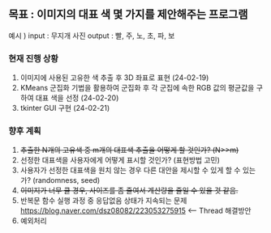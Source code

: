 ## 목표 : 이미지의 대표 색 몇 가지를 제안해주는 프로그램

예시 ) 
input : 무지개 사진
output : 빨, 주, 노, 초, 파, 보

### 현재 진행 상황 
1. 이미지에 사용된 고유한 색 추출 후 3D 좌표로 표현 (24-02-19)
2. KMeans 군집화 기법을 활용하여 군집화 후 각 군집에 속한 RGB 값의 평균값을 구하여 대표 색을 선정 (24-02-20)
3. tkinter GUI 구현 (24-02-21)

### 향후 계획

1. ~~추출한 N개의 고유색 중 m개의 대표색 추출을 어떻게 할 것인가? (N>>m)~~
2. 선정한 대표색을 사용자에게 어떻게 표시할 것인가? (표현방법 고민)
3. 사용자가 선정한 대표색을 원치 않는 경우 다른 대안을 제시할 수 있게 할 수 있는가? (randomness, seed)
4. ~~이미지가 너무 클 경우, 사이즈를 좀 줄여서 계산량을 줄일 수 있을 것 같음.~~
5. 반복문 함수 실행 과정 중 응답없음 상태가 지속되는 문제 https://blog.naver.com/dsz08082/223053275915 <-- Thread 해결방안
6. 예외처리
